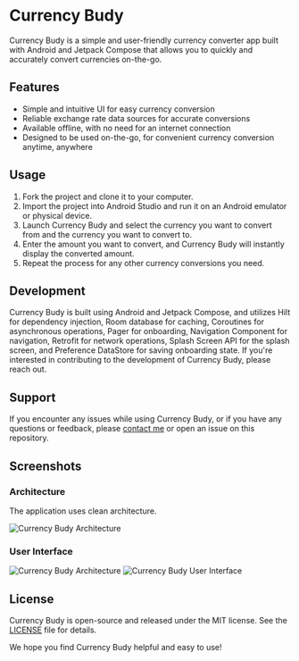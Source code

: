 # Currency Budy

Currency Budy is a simple and user-friendly currency converter app built with Android and Jetpack Compose that allows you to quickly and accurately convert currencies on-the-go.

## Features

- Simple and intuitive UI for easy currency conversion
- Reliable exchange rate data sources for accurate conversions
- Available offline, with no need for an internet connection
- Designed to be used on-the-go, for convenient currency conversion anytime, anywhere

## Usage

1. Fork the project and clone it to your computer.
2. Import the project into Android Studio and run it on an Android emulator or physical device.
3. Launch Currency Budy and select the currency you want to convert from and the currency you want to convert to.
4. Enter the amount you want to convert, and Currency Budy will instantly display the converted amount.
5. Repeat the process for any other currency conversions you need.

## Development

Currency Budy is built using Android and Jetpack Compose, and utilizes Hilt for dependency injection, Room database for caching, Coroutines for asynchronous operations, Pager for onboarding, Navigation Component for navigation, Retrofit for network operations, Splash Screen API for the splash screen, and Preference DataStore for saving onboarding state. If you're interested in contributing to the development of Currency Budy, please reach out.

## Support

If you encounter any issues while using Currency Budy, or if you have any questions or feedback, please [contact me](mailto:ericwathome007@gmail.com) or open an issue on this repository.

## Screenshots

### Architecture

The application uses clean architecture.

![Currency Budy Architecture](https://raw.githubusercontent.com/ericwafula/images/main/Screenshot%20from%202023-02-19%2009-21-29.png?token=GHSAT0AAAAAAB6ZTPLKCZKBMR7OZWV42WOQY7R5DGA)

### User Interface

![Currency Budy Architecture](https://raw.githubusercontent.com/ericwafula/images/main/Screenshot%20from%202023-02-19%2001-52-18.png?token=GHSAT0AAAAAAB6ZTPLLY4VRJ34MXER6XWS2Y7R5EUA)
![Currency Budy User Interface](https://raw.githubusercontent.com/ericwafula/images/main/Screenshot%20from%202023-02-19%2011-11-49.png?token=GHSAT0AAAAAAB6ZTPLLQGMVH72UDS6WYRJKY7R5CDQ)

## License

Currency Budy is open-source and released under the MIT license. See the [LICENSE](license.txt) file for details.

We hope you find Currency Budy helpful and easy to use!